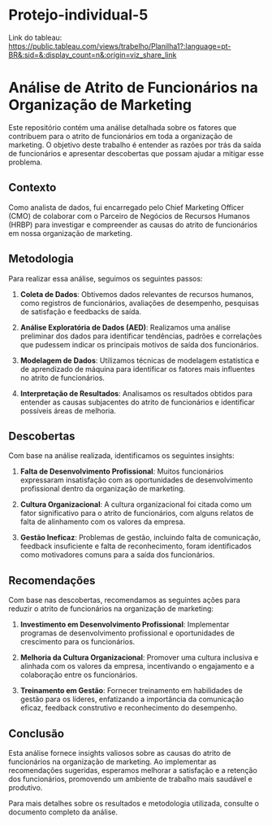 # Protejo-individual-5
Link do tableau: <br>
https://public.tableau.com/views/trabelho/Planilha1?:language=pt-BR&:sid=&:display_count=n&:origin=viz_share_link

# Análise de Atrito de Funcionários na Organização de Marketing

Este repositório contém uma análise detalhada sobre os fatores que contribuem para o atrito de funcionários em toda a organização de marketing. O objetivo deste trabalho é entender as razões por trás da saída de funcionários e apresentar descobertas que possam ajudar a mitigar esse problema.

## Contexto

Como analista de dados, fui encarregado pelo Chief Marketing Officer (CMO) de colaborar com o Parceiro de Negócios de Recursos Humanos (HRBP) para investigar e compreender as causas do atrito de funcionários em nossa organização de marketing.

## Metodologia

Para realizar essa análise, seguimos os seguintes passos:

1. **Coleta de Dados**: Obtivemos dados relevantes de recursos humanos, como registros de funcionários, avaliações de desempenho, pesquisas de satisfação e feedbacks de saída.

2. **Análise Exploratória de Dados (AED)**: Realizamos uma análise preliminar dos dados para identificar tendências, padrões e correlações que pudessem indicar os principais motivos de saída dos funcionários.

3. **Modelagem de Dados**: Utilizamos técnicas de modelagem estatística e de aprendizado de máquina para identificar os fatores mais influentes no atrito de funcionários.

4. **Interpretação de Resultados**: Analisamos os resultados obtidos para entender as causas subjacentes do atrito de funcionários e identificar possíveis áreas de melhoria.

## Descobertas

Com base na análise realizada, identificamos os seguintes insights:

1. **Falta de Desenvolvimento Profissional**: Muitos funcionários expressaram insatisfação com as oportunidades de desenvolvimento profissional dentro da organização de marketing.

2. **Cultura Organizacional**: A cultura organizacional foi citada como um fator significativo para o atrito de funcionários, com alguns relatos de falta de alinhamento com os valores da empresa.

3. **Gestão Ineficaz**: Problemas de gestão, incluindo falta de comunicação, feedback insuficiente e falta de reconhecimento, foram identificados como motivadores comuns para a saída dos funcionários.

## Recomendações

Com base nas descobertas, recomendamos as seguintes ações para reduzir o atrito de funcionários na organização de marketing:

1. **Investimento em Desenvolvimento Profissional**: Implementar programas de desenvolvimento profissional e oportunidades de crescimento para os funcionários.

2. **Melhoria da Cultura Organizacional**: Promover uma cultura inclusiva e alinhada com os valores da empresa, incentivando o engajamento e a colaboração entre os funcionários.

3. **Treinamento em Gestão**: Fornecer treinamento em habilidades de gestão para os líderes, enfatizando a importância da comunicação eficaz, feedback construtivo e reconhecimento do desempenho.

## Conclusão

Esta análise fornece insights valiosos sobre as causas do atrito de funcionários na organização de marketing. Ao implementar as recomendações sugeridas, esperamos melhorar a satisfação e a retenção dos funcionários, promovendo um ambiente de trabalho mais saudável e produtivo.

Para mais detalhes sobre os resultados e metodologia utilizada, consulte o documento completo da análise.
